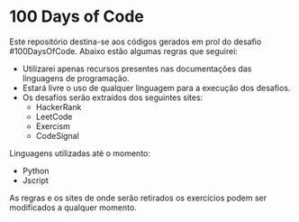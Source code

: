 # 100 Days of Code

Este repositório destina-se aos códigos gerados em prol do desafio #100DaysOfCode. Abaixo estão algumas regras que seguirei:

- Utilizarei apenas recursos presentes nas documentações das linguagens de programação.
- Estará livre o uso de qualquer linguagem para a execução dos desafios.
- Os desafios serão extraídos dos seguintes sites:
  - HackerRank  
  - LeetCode  
  - Exercism  
  - CodeSignal  

Linguagens utilizadas até o momento:
- Python
- Jscript

As regras e os sites de onde serão retirados os exercícios podem ser modificados a qualquer momento.
